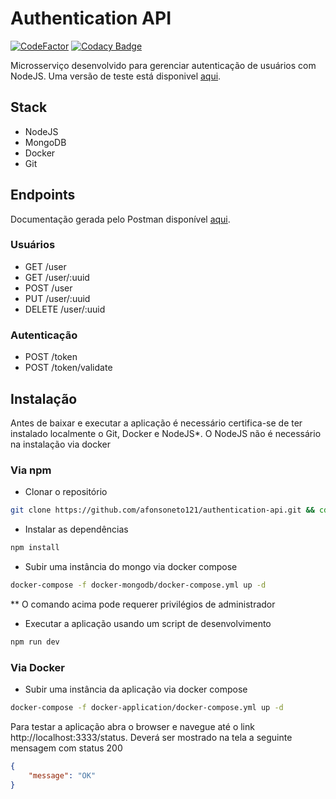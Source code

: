 # Authentication API
[![CodeFactor](https://www.codefactor.io/repository/github/afonsoneto121/authentication-api/badge)](https://www.codefactor.io/repository/github/afonsoneto121/authentication-api) [![Codacy Badge](https://app.codacy.com/project/badge/Grade/1c4487007a344b649c36c325f4c2ab1d)](https://www.codacy.com/gh/afonsoneto121/authentication-api/dashboard?utm_source=github.com&amp;utm_medium=referral&amp;utm_content=afonsoneto121/authentication-api&amp;utm_campaign=Badge_Grade) 

Microsserviço desenvolvido para gerenciar autenticação de usuários com NodeJS. Uma versão de teste está disponivel [aqui](https://authentication0api.herokuapp.com/status). 

## Stack 
- NodeJS
- MongoDB
- Docker
- Git

## Endpoints 
Documentação gerada pelo Postman disponível [aqui](https://documenter.getpostman.com/view/16544315/UVR5sUyk).  

### Usuários

- GET /user
- GET /user/:uuid
- POST /user
- PUT /user/:uuid
- DELETE /user/:uuid

### Autenticação
- POST /token
- POST /token/validate

## Instalação 

Antes de baixar e executar a aplicação é necessário certifica-se de ter instalado localmente o Git, Docker e NodeJS*. O NodeJS não é necessário na instalação via docker  
### Via npm
- Clonar o repositório

```bash
git clone https://github.com/afonsoneto121/authentication-api.git && cd authentication-api/
```
- Instalar as dependências 

```bash
npm install
```

- Subir uma instância do mongo via docker compose

```bash
docker-compose -f docker-mongodb/docker-compose.yml up -d
```

**  O comando acima pode requerer privilégios de administrador

- Executar a aplicação usando um script de desenvolvimento

```bash
npm run dev
```

### Via Docker

- Subir uma instância da aplicação via docker compose

```bash
docker-compose -f docker-application/docker-compose.yml up -d
```



Para testar a aplicação abra o browser e navegue até o link  http://localhost:3333/status. Deverá ser mostrado na tela a seguinte mensagem com status 200

```json
{
	"message": "OK"
}
```

